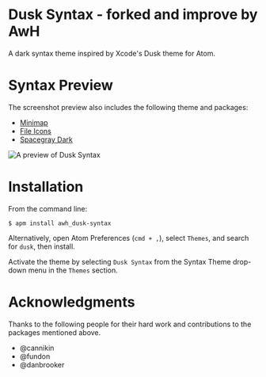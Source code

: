 # Dusk Syntax - forked and improve by AwH

A dark syntax theme inspired by Xcode's Dusk theme for Atom.

# Syntax Preview

The screenshot preview also includes the following theme and packages:

- [Minimap](https://atom.io/packages/minimap)
- [File Icons](https://atom.io/packages/file-icons)
- [Spacegray Dark](https://atom.io/themes/spacegray-dark-ui)

![A preview of Dusk Syntax](https://raw.github.com/jamesejr/dusk-syntax/master/screenshots/preview.png)

# Installation

From the command line:

```
$ apm install awh_dusk-syntax
```

Alternatively, open Atom Preferences (`cmd + ,`), select `Themes`, and search for `dusk`, then install.

Activate the theme by selecting `Dusk Syntax` from the Syntax Theme drop-down menu in the `Themes` section.

# Acknowledgments

Thanks to the following people for their hard work and contributions to the packages mentioned above.

- @cannikin
- @fundon
- @danbrooker
